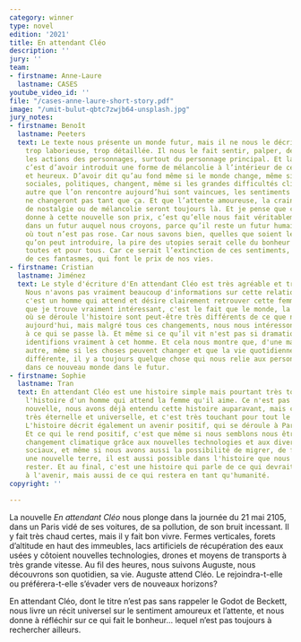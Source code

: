 ```yaml
---
category: winner
type: novel
edition: '2021'
title: En attendant Cléo
description: ''
jury: ''
team:
- firstname: Anne-Laure
  lastname: CASES
youtube_video_id: ''
file: "/cases-anne-laure-short-story.pdf"
image: "/umit-bulut-qbtc7zwjb64-unsplash.jpg"
jury_notes:
- firstname: Benoît
  lastname: Peeters
  text: Le texte nous présente un monde futur, mais il ne nous le décrit pas de manière
    trop laborieuse, trop détaillée. Il nous le fait sentir, palper, deviner à travers
    les actions des personnages, surtout du personnage principal. Et la deuxième qualité
    c’est d’avoir introduit une forme de mélancolie à l’intérieur de ce futur positif
    et heureux. D’avoir dit qu’au fond même si le monde change, même si les intentions
    sociales, politiques, changent, même si les grandes difficultés climatiques ou
    autre que l’on rencontre aujourd’hui sont vaincues, les sentiments humains eux
    ne changeront pas tant que ça. Et que l’attente amoureuse, la crainte, une forme
    de nostalgie ou de mélancolie seront toujours là. Et je pense que c’est cela qui
    donne à cette nouvelle son prix, c’est qu’elle nous fait véritablement entrer
    dans un futur auquel nous croyons, parce qu’il reste un futur humain, un futur
    où tout n’est pas rose. Car nous savons bien, quelles que soient les innovations
    qu’on peut introduire, la pire des utopies serait celle du bonheur obligé pour
    toutes et pour tous. Car ce serait l’extinction de ces sentiments, de ces rêveries,
    de ces fantasmes, qui font le prix de nos vies.
- firstname: Cristian
  lastname: Jiménez
  text: Le style d'écriture d'En attendant Cléo est très agréable et très direct.
    Nous n'avons pas vraiment beaucoup d'informations sur cette relation, juste que
    c'est un homme qui attend et désire clairement retrouver cette femme. Mais ce
    que je trouve vraiment intéressant, c'est le fait que le monde, la ville, la planète
    où se déroule l'histoire sont peut-être très différents de ce que nous vivons
    aujourd'hui, mais malgré tous ces changements, nous nous intéressons beaucoup
    à ce qui se passe là. Et même si ce qu’il vit n'est pas si dramatique, nous nous
    identifions vraiment à cet homme. Et cela nous montre que, d'une manière ou d'une
    autre, même si les choses peuvent changer et que la vie quotidienne peut être
    différente, il y a toujours quelque chose qui nous relie aux personnes qui vivront
    dans ce nouveau monde dans le futur.
- firstname: Sophie
  lastname: Tran
  text: En attendant Cléo est une histoire simple mais pourtant très touchante. C'est
    l'histoire d'un homme qui attend la femme qu'il aime. Ce n'est pas une histoire
    nouvelle, nous avons déjà entendu cette histoire auparavant, mais cela la rend
    très éternelle et universelle, et c'est très touchant pour tout le monde je pense.
    L'histoire décrit également un avenir positif, qui se déroule à Paris en 2105.
    Et ce qui le rend positif, c'est que même si nous semblons nous être adaptés au
    changement climatique grâce aux nouvelles technologies et aux divers bouleversements
    sociaux, et même si nous avons aussi la possibilité de migrer, de fuir, d'explorer
    une nouvelle terre, il est aussi possible dans l'histoire que nous souhaitions
    rester. Et au final, c'est une histoire qui parle de ce qui devrait être changé
    à l'avenir, mais aussi de ce qui restera en tant qu'humanité.
copyright: ''

---
```

La nouvelle _En attendant Cléo_ nous plonge dans la journée du 21 mai 2105, dans un Paris vidé de ses voitures, de sa pollution, de son bruit incessant. Il y fait très chaud certes, mais il y fait bon vivre. Fermes verticales, forets d’altitude en haut des immeubles, lacs artificiels de récupération des eaux usées y côtoient nouvelles technologies, drones et moyens de transports<!--more--> à très grande vitesse. Au fil des heures, nous suivons Auguste, nous découvrons son quotidien, sa vie. Auguste attend Cléo. Le rejoindra-t-elle ou préférera-t-elle s’évader vers de nouveaux horizons? 

En attendant Cléo, dont le titre n’est pas sans rappeler le Godot de Beckett, nous livre un récit universel sur le sentiment amoureux et l’attente, et nous donne à réfléchir sur ce qui fait le bonheur... lequel n’est pas toujours à rechercher ailleurs.